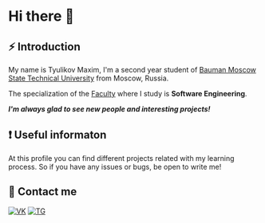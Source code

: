 # Hi there 👋
## **⚡ Introduction**
My name is Tyulikov Maxim, I'm a second year student of [Bauman Moscow State Technical University](https://bmstu.ru/) from Moscow, Russia.

The specialization of the [Faculty](http://iu7.bmstu.ru/) where I study is **Software Engineering**.

***I'm always glad to see new people and interesting projects!***

## **:exclamation: Useful informaton**
At this profile you can find different projects related with my learning process. So if you have any issues or bugs, be open to write me!

## **:iphone:  Contact me**
[![VK](https://camo.githubusercontent.com/54603655c3e30412bd1c67b0177e48dcfba8ce8b02ca5ef0406db7eccc270811/68747470733a2f2f696d672e69636f6e73382e636f6d2f666c75656e63792f34382f3030303030302f766b2d636972636c65642e706e67)](https://vk.com/kepochka_the_best)
[![TG](https://camo.githubusercontent.com/19b33fac7740d862a68b2633007c886688437bf7a2aad11872f1a2ca82745213/68747470733a2f2f696d672e69636f6e73382e636f6d2f636f6c6f722f34382f3030303030302f74656c656772616d2d6170702d2d76332e706e67)](https://t.me/mtKepochka)
